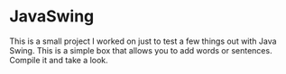 JavaSwing
=========

This is a small project I worked on just to test a few things out with Java Swing. This is a simple box that allows you to add words or sentences. Compile it and take a look. 
